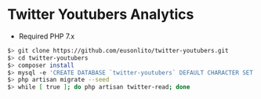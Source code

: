 # Twitter Youtubers Analytics

* Required PHP 7.x

```bash
$> git clone https://github.com/eusonlito/twitter-youtubers.git
$> cd twitter-youtubers
$> composer install
$> mysql -e 'CREATE DATABASE `twitter-youtubers` DEFAULT CHARACTER SET utf8 COLLATE utf8_unicode_ci;'
$> php artisan migrate --seed
$> while [ true ]; do php artisan twitter-read; done
```